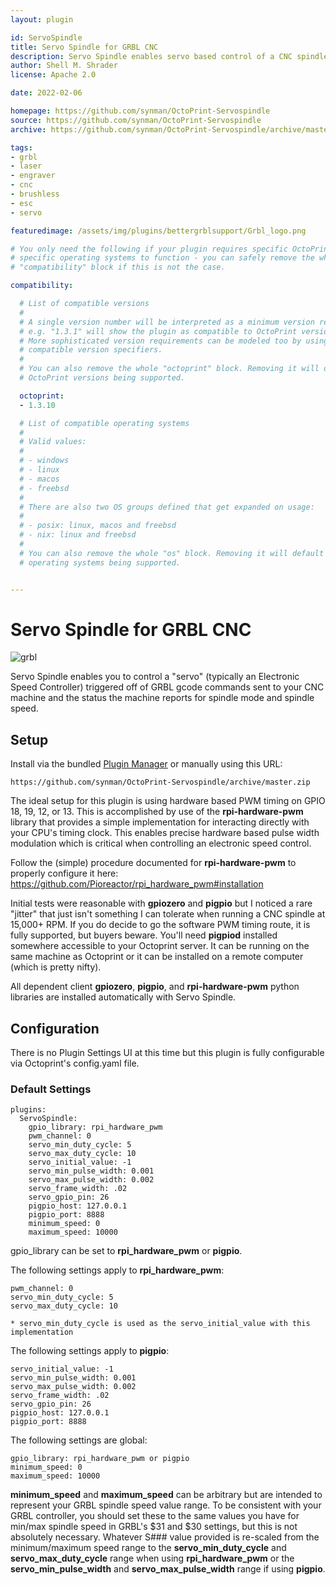 ```yaml
---
layout: plugin

id: ServoSpindle
title: Servo Spindle for GRBL CNC
description: Servo Spindle enables servo based control of a CNC spindle by connecting to an ESC and trapping Grbl M3/M5/S### commands
author: Shell M. Shrader
license: Apache 2.0

date: 2022-02-06

homepage: https://github.com/synman/OctoPrint-Servospindle
source: https://github.com/synman/OctoPrint-Servospindle
archive: https://github.com/synman/OctoPrint-Servospindle/archive/master.zip

tags:
- grbl
- laser
- engraver
- cnc
- brushless
- esc
- servo

featuredimage: /assets/img/plugins/bettergrblsupport/Grbl_logo.png

# You only need the following if your plugin requires specific OctoPrint versions or
# specific operating systems to function - you can safely remove the whole
# "compatibility" block if this is not the case.

compatibility:

  # List of compatible versions
  #
  # A single version number will be interpreted as a minimum version requirement,
  # e.g. "1.3.1" will show the plugin as compatible to OctoPrint versions 1.3.1 and up.
  # More sophisticated version requirements can be modeled too by using PEP440
  # compatible version specifiers.
  #
  # You can also remove the whole "octoprint" block. Removing it will default to all
  # OctoPrint versions being supported.

  octoprint:
  - 1.3.10

  # List of compatible operating systems
  #
  # Valid values:
  #
  # - windows
  # - linux
  # - macos
  # - freebsd
  #
  # There are also two OS groups defined that get expanded on usage:
  #
  # - posix: linux, macos and freebsd
  # - nix: linux and freebsd
  #
  # You can also remove the whole "os" block. Removing it will default to all
  # operating systems being supported.


---
```


# Servo Spindle for GRBL CNC

![grbl](https://user-images.githubusercontent.com/1299716/147993411-7005d1bb-53bf-4277-9e09-5022b40ccc0b.png)

Servo Spindle enables you to control a "servo" (typically an Electronic Speed Controller) triggered off of GRBL
gcode commands sent to your CNC machine and the status the machine reports for spindle mode and spindle speed.

## Setup

Install via the bundled [Plugin Manager](https://docs.octoprint.org/en/master/bundledplugins/pluginmanager.html)
or manually using this URL:

    https://github.com/synman/OctoPrint-Servospindle/archive/master.zip

The ideal setup for this plugin is using hardware based PWM timing on GPIO 18, 19, 12, or 13.  This is accomplished by use of the **rpi-hardware-pwm** library that provides a simple implementation for interacting directly with your CPU's timing clock.  This enables precise hardware based pulse width modulation which is critical when controlling an electronic speed control.  

Follow the (simple) procedure documented for **rpi-hardware-pwm** to properly configure it here:  https://github.com/Pioreactor/rpi_hardware_pwm#installation

Initial tests were reasonable with **gpiozero** and **pigpio** but I noticed a rare "jitter" that just isn't something I can tolerate when running a CNC spindle at 15,000+ RPM.  If you do decide to go the software PWM timing route, it is fully supported, but buyers beware.  You'll need **pigpiod** installed somewhere accessible to your Octoprint server.  It can be running on the same machine as Octoprint or it can be installed on a remote computer (which is pretty nifty).

All dependent client **gpiozero**, **pigpio**, and **rpi-hardware-pwm** python libraries are installed automatically with Servo Spindle.  

## Configuration

There is no Plugin Settings UI at this time but this plugin is fully configurable via Octoprint's config.yaml file.

### Default Settings

    plugins:
      ServoSpindle:
        gpio_library: rpi_hardware_pwm
        pwm_channel: 0
        servo_min_duty_cycle: 5
        servo_max_duty_cycle: 10
        servo_initial_value: -1
        servo_min_pulse_width: 0.001
        servo_max_pulse_width: 0.002
        servo_frame_width: .02
        servo_gpio_pin: 26
        pigpio_host: 127.0.0.1
        pigpio_port: 8888
        minimum_speed: 0
        maximum_speed: 10000

gpio_library can be set to **rpi_hardware_pwm** or **pigpio**.

The following settings apply to **rpi_hardware_pwm**:

    pwm_channel: 0
    servo_min_duty_cycle: 5
    servo_max_duty_cycle: 10

    * servo_min_duty_cycle is used as the servo_initial_value with this implementation

The following settings apply to **pigpio**:

    servo_initial_value: -1
    servo_min_pulse_width: 0.001
    servo_max_pulse_width: 0.002
    servo_frame_width: .02
    servo_gpio_pin: 26
    pigpio_host: 127.0.0.1
    pigpio_port: 8888

The following settings are global:

    gpio_library: rpi_hardware_pwm or pigpio
    minimum_speed: 0
    maximum_speed: 10000

**minimum_speed** and **maximum_speed** can be arbitrary but are intended to represent your GRBL spindle speed value range.  To be consistent with your GRBL controller, you should set these to the same values you have for min/max spindle speed in GRBL's $31 and $30 settings, but this is not absolutely necessary.  Whatever S### value provided is re-scaled from the minimum/maximum speed range to the **servo_min_duty_cycle** and **servo_max_duty_cycle** range when using **rpi_hardware_pwm** or the **servo_min_pulse_width** and **servo_max_pulse_width** range if using **pigpio**.
